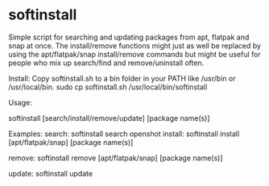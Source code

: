 # softinstall
Simple script for searching and updating packages from apt, flatpak and snap at once.
The install/remove functions might just as well be replaced by using the 
apt/flatpak/snap install/remove commands but might be useful for people who mix up 
search/find and remove/uninstall often. 

Install:
Copy softinstall.sh to a bin folder in your PATH like /usr/bin or /usr/local/bin.
	sudo cp softinstall.sh /usr/local/bin/softinstall

Usage:

softinstall [search/install/remove/update] [package name(s)]

Examples:
search: 
	softinstall search openshot
install: 
	softinstall install [apt/flatpak/snap] [package name(s)]

remove: 
	softinstall remove [apt/flatpak/snap] [package name(s)]

update:
	softinstall update





